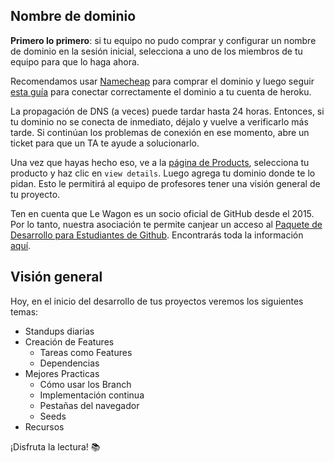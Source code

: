 ## Nombre de dominio

**Primero lo primero**: si tu equipo no pudo comprar y configurar un nombre de dominio en la sesión inicial, selecciona a uno de los miembros de tu equipo para que lo haga ahora.

Recomendamos usar [Namecheap](https://www.namecheap.com) para comprar el dominio y luego seguir [esta guía](https://www.lewagon.com/blog/buying-a-domain-on-namecheap-and-pointing-it-to-heroku) para conectar correctamente el dominio a tu cuenta de heroku.

La propagación de DNS (a veces) puede tardar hasta 24 horas. Entonces, si tu dominio no se conecta de inmediato, déjalo y vuelve a verificarlo más tarde. Si continúan los problemas de conexión en ese momento, abre un ticket para que un TA te ayude a solucionarlo.

Una vez que hayas hecho eso, ve a la [página de Products](https://kitt.lewagon.com/camps/<user.batch_slug>/products), selecciona tu producto y haz clic en `view details`. Luego agrega tu dominio donde te lo pidan. Esto le permitirá al equipo de profesores tener una visión general de tu proyecto.


Ten en cuenta que Le Wagon es un socio oficial de GitHub desde el 2015. Por lo tanto, nuestra asociación te permite canjear un acceso al [Paquete de Desarrollo para Estudiantes de Github](https://education.github.com/pack). Encontrarás toda la información [aquí](https://kitt.lewagon.com/redeem_github_student_developer_pack).

## Visión general

Hoy, en el inicio del desarrollo de tus proyectos veremos los siguientes temas:
* Standups diarias
* Creación de Features
  * Tareas como Features
  * Dependencias
* Mejores Practicas
  * Cómo usar los Branch
  * Implementación continua
  * Pestañas del navegador
  * Seeds
* Recursos

¡Disfruta la lectura! 📚

